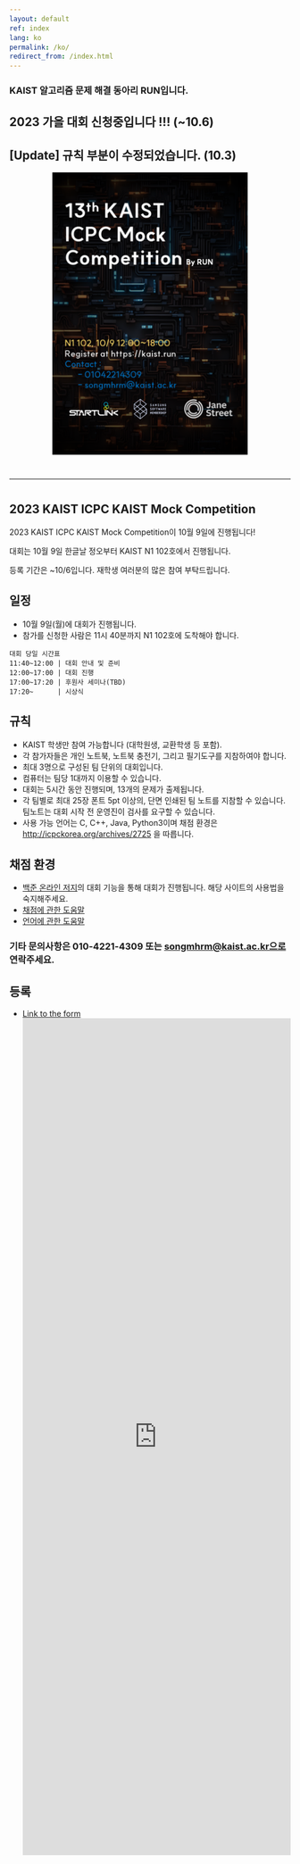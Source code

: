 ```yaml
---
layout: default
ref: index
lang: ko
permalink: /ko/
redirect_from: /index.html
---
```


### KAIST 알고리즘 문제 해결 동아리 RUN입니다.

## 2023 가을 대회 신청중입니다 !!! (~10.6)
## [Update] 규칙 부분이 수정되었습니다. (10.3)

<div style="text-align: center">
	<img src="/contest/2023-fall/RUN2023FallPoster.PNG" alt="poster" style="width: 350px;"/>
</div>
<hr style="size: 20; margin-top: 40px; margin-bottom: 40px; border: solid; border-width: 0; border-bottom: 1px solid #e8e8e8;"/>


## 2023 KAIST ICPC KAIST Mock Competition

2023 KAIST ICPC KAIST Mock Competition이 10월 9일에 진행됩니다!

대회는 10월 9일 한글날 정오부터 KAIST N1 102호에서 진행됩니다.

등록 기간은 ~10/6입니다. 재학생 여러분의 많은 참여 부탁드립니다.

## 일정

- 10월 9일(월)에 대회가 진행됩니다.
- 참가를 신청한 사람은 11시 40분까지 N1 102호에 도착해야 합니다.

```
대회 당일 시간표
11:40~12:00 | 대회 안내 및 준비
12:00~17:00 | 대회 진행
17:00~17:20 | 후원사 세미나(TBD)
17:20~      | 시상식
```

## 규칙

- KAIST 학생만 참여 가능합니다 (대학원생, 교환학생 등 포함).
- 각 참가자들은 개인 노트북, 노트북 충전기, 그리고 필기도구를 지참하여야 합니다.
- 최대 3명으로 구성된 팀 단위의 대회입니다.
- 컴퓨터는 팀당 1대까지 이용할 수 있습니다.
- 대회는 5시간 동안 진행되며, 13개의 문제가 출제됩니다.
- 각 팀별로 최대 25장 폰트 5pt 이상의, 단면 인쇄된 팀 노트를 지참할 수 있습니다. 팀노트는 대회 시작 전 운영진이 검사를 요구할 수 있습니다.
- 사용 가능 언어는 C, C++, Java, Python3이며 채점 환경은 http://icpckorea.org/archives/2725 을 따릅니다.

## 채점 환경

- [백준 온라인 저지](https://www.acmicpc.net/)의 대회 기능을 통해 대회가 진행됩니다. 해당 사이트의 사용법을 숙지해주세요.
- [채점에 관한 도움말](https://www.acmicpc.net/help/judge)
- [언어에 관한 도움말](https://www.acmicpc.net/help/language)

### 기타 문의사항은 010-4221-4309 또는 songmhrm@kaist.ac.kr으로 연락주세요.

## 등록

- [Link to the form](https://forms.gle/Z3pkK9dukfrPvaX5A)
  <iframe src="https://forms.gle/Z3pkK9dukfrPvaX5A" frameborder="0" width="100%" height="1500px"></iframe>
